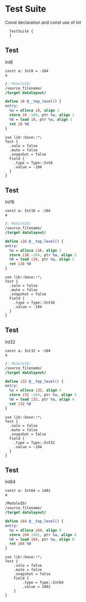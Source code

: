 # Test Suite
Const declaration and const use of Int

```cent
  TestSuite {
  }
```

## Test
Int8

```akela
const a: Int8 = -104
a
```

```llvm
/; ModuleID/
/source_filename/
/target datalayout/

define i8 @__top_level() {
entry:
  %a = alloca i8, align 1
  store i8 -104, ptr %a, align 1
  %0 = load i8, ptr %a, align 1
  ret i8 %0
}
```

```cent
use lib::base::*;
Test {
  .solo = false
  .mute = false
  .snapshot = false
  Field {
    .type = Type::Int8
    .value = -104
  }
}
```

## Test
Int16

```akela
const a: Int16 = -104
a
```

```llvm
/; ModuleID/
/source_filename/
/target datalayout/

define i16 @__top_level() {
entry:
  %a = alloca i16, align 2
  store i16 -104, ptr %a, align 2
  %0 = load i16, ptr %a, align 2
  ret i16 %0
}
```

```cent
use lib::base::*;
Test {
  .solo = false
  .mute = false
  .snapshot = false
  Field {
    .type = Type::Int16
    .value = -104
  }
}
```

## Test
Int32

```akela
const a: Int32 = -104
a
```

```llvm
/; ModuleID/
/source_filename/
/target datalayout/

define i32 @__top_level() {
entry:
  %a = alloca i32, align 4
  store i32 -104, ptr %a, align 4
  %0 = load i32, ptr %a, align 4
  ret i32 %0
}
```

```cent
use lib::base::*;
Test {
  .solo = false
  .mute = false
  .snapshot = false
  Field {
    .type = Type::Int32
    .value = -104
  }
}
```

## Test
Int64

```akela
const a: Int64 = 1401
a
```

```llvm
/ModuleID/
/source_filename/
/target datalayout/

define i64 @__top_level() {
entry:
  %a = alloca i64, align 8
  store i64 1401, ptr %a, align 8
  %0 = load i64, ptr %a, align 8
  ret i64 %0
}
```

```cent
use lib::base::*;
Test {
    .solo = false
    .mute = false
    .snapshot = false
    Field {
        .type = Type::Int64
        .value = 1401
    }
}
```